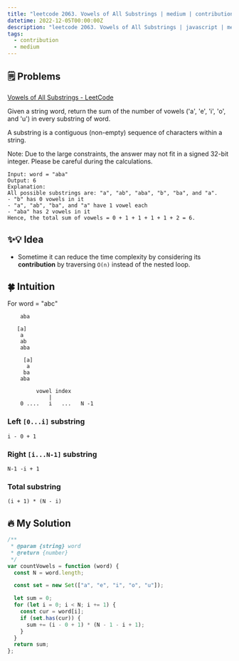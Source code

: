 ```yaml
---
title: "leetcode 2063. Vowels of All Substrings | medium | contribution"
datetime: 2022-12-05T00:00:00Z
description: "leetcode 2063. Vowels of All Substrings | javascript | medium | contributions"
tags:
  - contribution
  - medium
---
```


## 🗒️ Problems

[Vowels of All Substrings - LeetCode](https://leetcode.com/problems/vowels-of-all-substrings/)

Given a string word, return the sum of the number of vowels ('a', 'e', 'i', 'o', and 'u') in every substring of word.

A substring is a contiguous (non-empty) sequence of characters within a string.

Note: Due to the large constraints, the answer may not fit in a signed 32-bit integer. Please be careful during the calculations.

```
Input: word = "aba"
Output: 6
Explanation:
All possible substrings are: "a", "ab", "aba", "b", "ba", and "a".
- "b" has 0 vowels in it
- "a", "ab", "ba", and "a" have 1 vowel each
- "aba" has 2 vowels in it
Hence, the total sum of vowels = 0 + 1 + 1 + 1 + 1 + 2 = 6.
```

## ✨💡 Idea

- Sometime it can reduce the time complexity by considering its **contribution** by traversing `O(n)` instead of the nested loop.

## 🍀 Intuition

For word = "abc"

```
    aba

   [a]
    a
    ab
    aba

     [a]
      a
     ba
    aba
```

```
         vowel index
             |
    0 ....   i   ...   N -1
```

### Left `[0...i]` substring

```
i - 0 + 1
```

### Right `[i...N-1]` substring

```
N-1 -i + 1
```

### Total substring

```
(i + 1) * (N - i)
```

## 🔥 My Solution

```javascript
/**
 * @param {string} word
 * @return {number}
 */
var countVowels = function (word) {
  const N = word.length;

  const set = new Set(["a", "e", "i", "o", "u"]);

  let sum = 0;
  for (let i = 0; i < N; i += 1) {
    const cur = word[i];
    if (set.has(cur)) {
      sum += (i - 0 + 1) * (N - 1 - i + 1);
    }
  }
  return sum;
};
```
